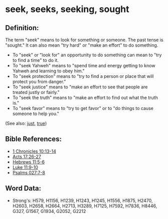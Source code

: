 # seek, seeks, seeking, sought #

## Definition: ##

The term "seek" means to look for something or someone. The past tense is "sought." It can also mean "try hard" or "make an effort" to do something.

* To "seek" or "look for" an opportunity to do something can mean  to "try to find a time" to do it.
* To "seek Yahweh" means to "spend time and energy getting to know Yahweh and learning to obey him."
* To "seek protection" means to "try to find a person or place that will protect you from danger."
* To "seek justice" means to "make an effort to see that people are treated justly or fairly."
* To "seek the truth" means to "make an effort to find out what the truth is."
* To "seek favor" means to "try to get favor" or to "do things to cause someone to help you."

(See also: [just](../kt/justice.md), [true](../kt/true.md))

## Bible References: ##

* [1 Chronicles 10:13-14](rc://en/tn/help/1ch/10/13)
* [Acts 17:26-27](rc://en/tn/help/act/17/26)
* [Hebrews 11:5-6](rc://en/tn/help/heb/11/05)
* [Luke 11:9-10](rc://en/tn/help/luk/11/09)
* [Psalms 027:7-8](rc://en/tn/help/psa/027/007)

## Word Data: ##

* Strong's: H579, H1156, H1239, H1243, H1245, H1556, H1875, H2470, H2603, H2658, H2664, H2713, H3289, H7125, H7592, H7836, H8446, G327, G1567, G1934, G2052, G2212
